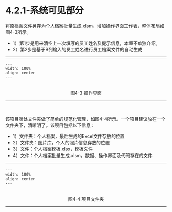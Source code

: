 # 4.2.1-系统可见部分

将原档案文件另存为个人档案批量生成.xlsm，增加操作界面工作表，整体布局如图4-3所示。

- 1）第1步是用来清空上一次填写的员工姓名及提示信息，本章不单独介绍。
- 2）第2步是基于B列输入的员工姓名进行员工档案文件的自动生成

---
```{figure} image/4-3.png
---
width: 100%
align: center
---
```
<br />
<center>图4-3 操作界面</center>

---
<br />

该项目所处文件夹做了简单的规范化管理，如图4-4所示。一个项目建议放在一个文件夹下，清晰明了。该项目包括以下信息：

- 1）文件夹：个人档案，最后生成的Excel文件存放的位置
- 2）文件夹：图片库，个人的照片信息存放的位置
- 3）文件：个人档案模板.xlsx，模板文件
- 4）文件：个人档案批量生成.xlsm，数据、操作界面及代码存在的文件

---
```{figure} image/4-4.png
---
width: 100%
align: center
---
```
<br />
<center>图4-4 项目文件夹</center>

---
<br />